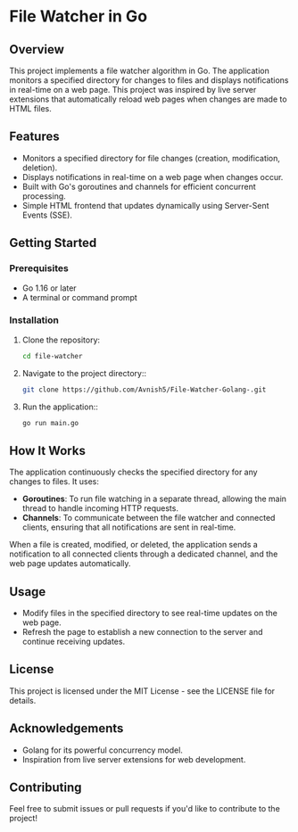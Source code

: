 # File Watcher in Go

## Overview

This project implements a file watcher algorithm in Go. The application monitors a specified directory for changes to files and displays notifications in real-time on a web page. This project was inspired by live server extensions that automatically reload web pages when changes are made to HTML files.

## Features

- Monitors a specified directory for file changes (creation, modification, deletion).
- Displays notifications in real-time on a web page when changes occur.
- Built with Go's goroutines and channels for efficient concurrent processing.
- Simple HTML frontend that updates dynamically using Server-Sent Events (SSE).

## Getting Started

### Prerequisites

- Go 1.16 or later
- A terminal or command prompt

### Installation

1. Clone the repository:

   ```bash
   cd file-watcher


2. Navigate to the project directory::

   ```bash
   git clone https://github.com/Avnish5/File-Watcher-Golang-.git


3. Run the application::

   ```bash
   go run main.go
## How It Works

The application continuously checks the specified directory for any changes to files. It uses:

- **Goroutines**: To run file watching in a separate thread, allowing the main thread to handle incoming HTTP requests.
- **Channels**: To communicate between the file watcher and connected clients, ensuring that all notifications are sent in real-time.

When a file is created, modified, or deleted, the application sends a notification to all connected clients through a dedicated channel, and the web page updates automatically.

## Usage

- Modify files in the specified directory to see real-time updates on the web page.
- Refresh the page to establish a new connection to the server and continue receiving updates.

## License

This project is licensed under the MIT License - see the LICENSE file for details.

## Acknowledgements

- Golang for its powerful concurrency model.
- Inspiration from live server extensions for web development.

## Contributing

Feel free to submit issues or pull requests if you'd like to contribute to the project!


